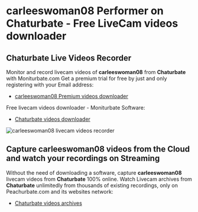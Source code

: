 # carleeswoman08 Performer on Chaturbate - Free LiveCam videos downloader

## Chaturbate Live Videos Recorder

Monitor and record livecam videos of **carleeswoman08** from **Chaturbate** with Moniturbate.com
Get a premium trial for free by just and only registering with your Email address:
* [carleeswoman08 Premium videos downloader](https://moniturbate.com/request-demo-licence-key.html)

Free livecam videos downloader - Moniturbate Software:
* [Chaturbate videos downloader](https://moniturbate.com/moniturbate-download-software.html)

![carleeswoman08 livecam videos recorder](https://peachurnet.com/templates/moniturbate-software.png)


## Capture carleeswoman08 videos from the Cloud and watch your recordings on Streaming

Without the need of downloading a software, capture **carleeswoman08** livecam videos from **Chaturbate** 100% online.
Watch Livecam archives from **Chaturbate** unlimitedly from thousands of existing recordings, only on Peachurbate.com and its websites network:
* [Chaturbate videos archives](https://peachurnet.com/)